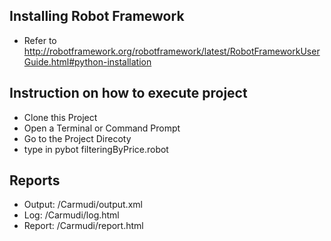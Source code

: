 Installing Robot Framework
----------
- Refer to http://robotframework.org/robotframework/latest/RobotFrameworkUserGuide.html#python-installation



Instruction on how to execute project
-----------
- Clone this Project
- Open a Terminal or Command Prompt
- Go to the Project Direcoty
- type in pybot filteringByPrice.robot 


Reports
-----------
- Output:  <ProjectDirectory>/Carmudi/output.xml
- Log:     <ProjectDirectory>/Carmudi/log.html
- Report:  <ProjectDirectory>/Carmudi/report.html

